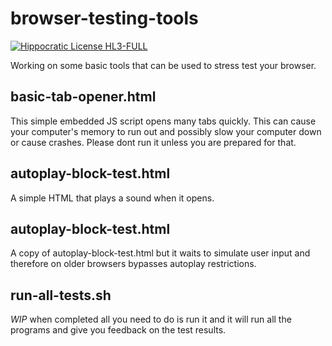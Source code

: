 # browser-testing-tools
[![Hippocratic License HL3-FULL](https://img.shields.io/static/v1?label=Hippocratic%20License&message=HL3-FULL&labelColor=5e2751&color=bc8c3d)](https://firstdonoharm.dev/version/3/0/full.html)

Working on some basic tools that can be used to stress test your browser.
## basic-tab-opener.html
This simple embedded JS script opens many tabs quickly. This can cause your computer's memory to run out and possibly slow your computer down or cause crashes. Please dont run it unless you are prepared for that.
## autoplay-block-test.html
A simple HTML that plays a sound when it opens.
## autoplay-block-test.html
A copy of autoplay-block-test.html but it waits to simulate user input and therefore on older browsers bypasses autoplay restrictions.

## run-all-tests.sh
*WIP* 
when completed all you need to do is run it and it will run all the programs and give you feedback on the test results.